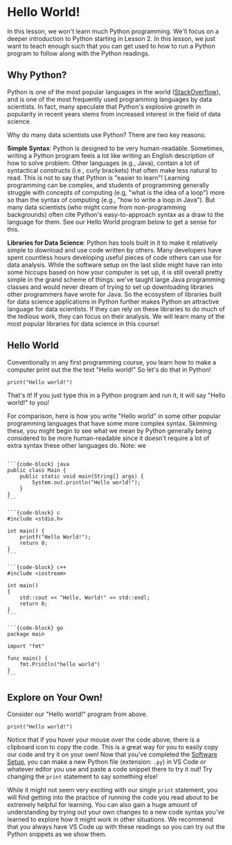 # Hello World!

In this lesson, we won't learn much Python programming. We'll focus on a deeper introduction to Python starting in Lesson 2. In this lesson, we just want to teach enough such that you can get used to how to run a Python program to follow along with the Python readings.

## Why Python?

Python is one of the most popular languages in the world ([StackOverflow](https://insights.stackoverflow.com/survey/2021#section-most-popular-technologies-programming-scripting-and-markup-languages)), and is one of the most frequently used programming languages by data scientists. In fact, many speculate that Python's explosive growth in popularity in recent years stems from increased interest in the field of data science.

Why do many data scientists use Python? There are two key reasons:

**Simple Syntax**: Python is designed to be very human-readable. Sometimes, writing a Python program feels a lot like writing an English description of how to solve problem. Other languages (e.g., Java), contain a lot of syntactical constructs (i.e., curly brackets) that often make less natural to read. This is not to say that Python is "easier to learn"! Learning programming can be complex, and students of programming generally struggle with concepts of computing (e.g, "what is the idea of a loop") more so than the syntax of computing (e.g., "how to write a loop in Java"). But many data scientists (who might come from non-programming backgrounds) often cite Python's easy-to-approach syntax as a draw to the language for them. See our Hello World program below to get a sense for this.

**Libraries for Data Science**: Python has tools built in it to make it relatively simple to download and use code written by others. Many developers have spent countless hours developing useful pieces of code others can use for data analysis. While the software setup on the last slide might have ran into some hiccups based on how your computer is set up, it is still overall pretty simple in the grand scheme of things: we've taught large Java programming classes and would never dream of trying to set up downloading libraries other programmers have wrote for Java. So the ecosystem of libraries built for data science applications in Python further makes Python an attractive language for data scientists. If they can rely on these libraries to do much of the tedious work, they can focus on their analysis. We will learn many of the most popular libraries for data science in this course!

## Hello World

Conventionally in any first programming course, you learn how to make a computer print out the the text "Hello world!" So let's do that in Python!

```{snippet}
print("Hello world!")
```

That's it! If you just type this in a Python program and run it, it will say "Hello world!" to you!

For comparison, here is how you write "Hello world" in some other popular programming languages that have some more complex syntax. Skimming these, you might begin to see what we mean by Python generally being considered to be more human-readable since it doesn't require a lot of extra syntax these other languages do. Note: we

````{tab-set-code}

```{code-block} java
public class Main {
    public static void main(String[] args) {
        System.out.println("Hello world!");
    }
}
```

```{code-block} c
#include <stdio.h>

int main() {
    printf("Hello World!");
    return 0;
}
```

```{code-block} c++
#include <iostream>

int main()
{
    std::cout << "Hello, World!" << std::endl;
    return 0;
}
```

```{code-block} go
package main

import "fmt"

func main() {
    fmt.Println("hello world")
}
```

````

## Explore on Your Own!

Consider our "Hello world!" program from above.

```{snippet}
print("Hello world!")
```

Notice that if you hover your mouse over the code above, there is a clipboard icon to copy the code. This is a great way for you to easily copy our code and try it on your own! Now that you've completed the [Software Setup](dev-setup/index), you can make a new Python file (extension: `.py`) in VS Code or whatever editor you use and paste a code snippet there to try it out! Try changing the `print` statement to say something else!

While it might not seem very exciting with our single `print` statement, you will find getting into the practice of running the code you read about to be extremely helpful for learning. You can also gain a huge amount of understanding by trying out your own changes to a new code syntax you've learned to explore how it might work in other situations. We recommend that you always have VS Code up with these readings so you can try out the Python snippets as we show them.
